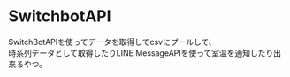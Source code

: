 # SwitchbotAPI

SwitchBotAPIを使ってデータを取得してcsvにプールして、  
時系列データとして取得したりLINE MessageAPIを使って室温を通知したり出来るやつ。
